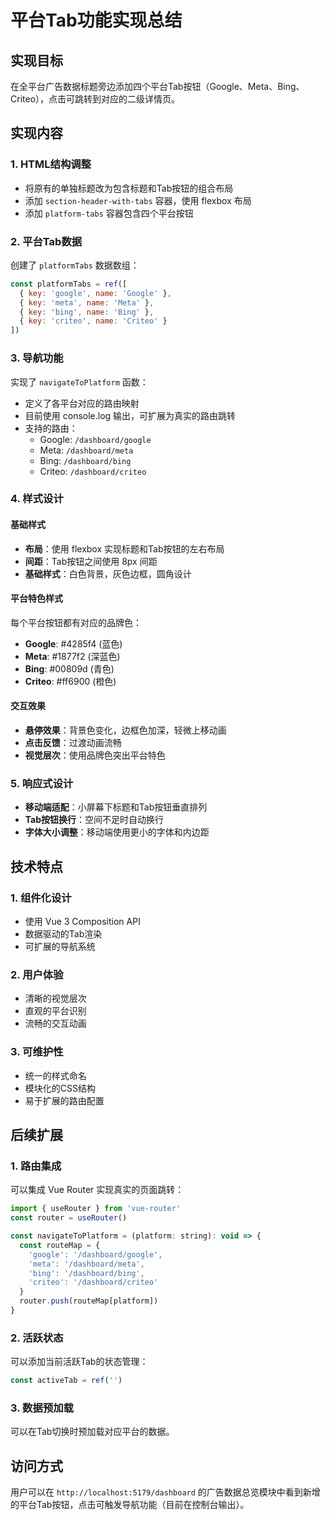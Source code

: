# 平台Tab功能实现总结

## 实现目标
在全平台广告数据标题旁边添加四个平台Tab按钮（Google、Meta、Bing、Criteo），点击可跳转到对应的二级详情页。

## 实现内容

### 1. HTML结构调整
- 将原有的单独标题改为包含标题和Tab按钮的组合布局
- 添加 `section-header-with-tabs` 容器，使用 flexbox 布局
- 添加 `platform-tabs` 容器包含四个平台按钮

### 2. 平台Tab数据
创建了 `platformTabs` 数据数组：
```javascript
const platformTabs = ref([
  { key: 'google', name: 'Google' },
  { key: 'meta', name: 'Meta' },
  { key: 'bing', name: 'Bing' },
  { key: 'criteo', name: 'Criteo' }
])
```

### 3. 导航功能
实现了 `navigateToPlatform` 函数：
- 定义了各平台对应的路由映射
- 目前使用 console.log 输出，可扩展为真实的路由跳转
- 支持的路由：
  - Google: `/dashboard/google`
  - Meta: `/dashboard/meta`
  - Bing: `/dashboard/bing`
  - Criteo: `/dashboard/criteo`

### 4. 样式设计

#### 基础样式
- **布局**：使用 flexbox 实现标题和Tab按钮的左右布局
- **间距**：Tab按钮之间使用 8px 间距
- **基础样式**：白色背景，灰色边框，圆角设计

#### 平台特色样式
每个平台按钮都有对应的品牌色：
- **Google**: #4285f4 (蓝色)
- **Meta**: #1877f2 (深蓝色)
- **Bing**: #00809d (青色)
- **Criteo**: #ff6900 (橙色)

#### 交互效果
- **悬停效果**：背景色变化，边框色加深，轻微上移动画
- **点击反馈**：过渡动画流畅
- **视觉层次**：使用品牌色突出平台特色

### 5. 响应式设计
- **移动端适配**：小屏幕下标题和Tab按钮垂直排列
- **Tab按钮换行**：空间不足时自动换行
- **字体大小调整**：移动端使用更小的字体和内边距

## 技术特点

### 1. 组件化设计
- 使用 Vue 3 Composition API
- 数据驱动的Tab渲染
- 可扩展的导航系统

### 2. 用户体验
- 清晰的视觉层次
- 直观的平台识别
- 流畅的交互动画

### 3. 可维护性
- 统一的样式命名
- 模块化的CSS结构
- 易于扩展的路由配置

## 后续扩展

### 1. 路由集成
可以集成 Vue Router 实现真实的页面跳转：
```javascript
import { useRouter } from 'vue-router'
const router = useRouter()

const navigateToPlatform = (platform: string): void => {
  const routeMap = {
    'google': '/dashboard/google',
    'meta': '/dashboard/meta',
    'bing': '/dashboard/bing',
    'criteo': '/dashboard/criteo'
  }
  router.push(routeMap[platform])
}
```

### 2. 活跃状态
可以添加当前活跃Tab的状态管理：
```javascript
const activeTab = ref('')
```

### 3. 数据预加载
可以在Tab切换时预加载对应平台的数据。

## 访问方式

用户可以在 `http://localhost:5179/dashboard` 的广告数据总览模块中看到新增的平台Tab按钮，点击可触发导航功能（目前在控制台输出）。 